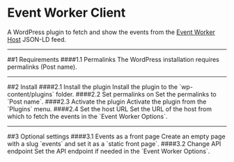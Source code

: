 Event Worker Client
===================

A WordPress plugin to fetch and show the events from the [Event Worker Host](https://github.com/sugardrunk/event-worker-host) JSON-LD feed.

<hr>
##1 Requirements
####1.1 Permalinks
The WordPress installation requires permalinks (Post name).

<hr>
##2 Install
####2.1 Install the plugin
Install the plugin to the `wp-content/plugins` folder.
####2.2 Set permalinks on
Set the permalinks to `Post name`.
####2.3 Activate the plugin
Activate the plugin from the `Plugins` menu.
####2.4 Set the host URL
Set the URL of the host from which to fetch the events in the `Event Worker Options`.

<hr>
##3 Optional settings
####3.1 Events as a front page
Create an empty page with a slug `events` and set it as a `static front page`.
####3.2 Change API endpoint
Set the API endpoint if needed in the `Event Worker Options`.
